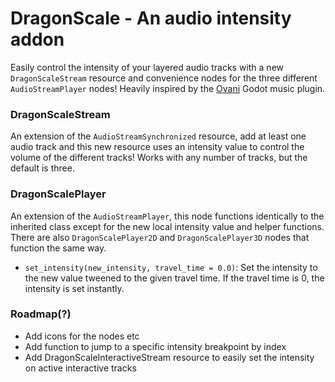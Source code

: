 # DragonScale - An audio intensity addon

Easily control the intensity of your layered audio tracks with a new `DragonScaleStream` resource and convenience nodes for the three different `AudioStreamPlayer` nodes!  Heavily inspired by the [Ovani](https://ovanisound.com/) Godot music plugin.

### DragonScaleStream
An extension of the `AudioStreamSynchronized` resource, add at least one audio track and this new resource uses an intensity value to control the volume of the different tracks!  Works with any number of tracks, but the default is three.

### DragonScalePlayer
An extension of the `AudioStreamPlayer`, this node functions identically to the inherited class except for the new local intensity value and helper functions.  There are also `DragonScalePlayer2D` and `DragonScalePlayer3D` nodes that function the same way.
- `set_intensity(new_intensity, travel_time = 0.0)`: Set the intensity to the new value tweened to the given travel time.  If the travel time is 0, the intensity is set instantly.

### Roadmap(?)
- Add icons for the nodes etc
- Add function to jump to a specific intensity breakpoint by index
- Add DragonScaleInteractiveStream resource to easily set the intensity on active interactive tracks


